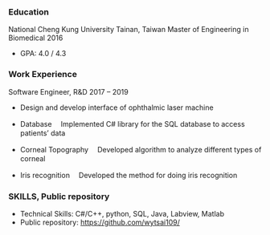 
### Education

National Cheng Kung University	Tainan, Taiwan
Master of Engineering in Biomedical 	2016
*	GPA: 4.0 / 4.3 


### Work Experience

Software Engineer, R&D	2017 – 2019
* Design and develop interface of ophthalmic laser machine

* Database
　Implemented C# library for the SQL database to access patients’ data
* Corneal Topography
　Developed algorithm to analyze different types of corneal
* Iris recognition
　Developed the method for doing iris recognition


### SKILLS, Public repository

* Technical Skills: C#/C++, python, SQL, Java, Labview, Matlab
* Public repository: https://github.com/wytsai109/


